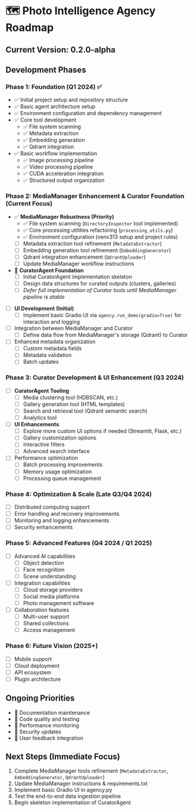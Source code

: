 # 🗺️ Photo Intelligence Agency Roadmap

## Current Version: 0.2.0-alpha

## Development Phases

### Phase 1: Foundation (Q1 2024) ✅
- ✅ Initial project setup and repository structure
- ✅ Basic agent architecture setup
- ✅ Environment configuration and dependency management
- ✅ Core tool development
  - ✅ File system scanning
  - ✅ Metadata extraction
  - ✅ Embedding generation
  - ✅ Qdrant integration
- ✅ Basic workflow implementation
  - ✅ Image processing pipeline
  - ✅ Video processing pipeline
  - ✅ CUDA acceleration integration
  - ✅ Structured output organization

### Phase 2: MediaManager Enhancement & Curator Foundation (Current Focus)
- ✅ **MediaManager Robustness (Priority)**
  - ✅ File system scanning (`DirectoryInspector` tool implemented)
  - ✅ Core processing utilities refactoring (`processing_utils.py`)
  - ✅ Environment configuration (venv313 setup and project rules)
  - [ ] Metadata extraction tool refinement (`MetadataExtractor`)
  - [ ] Embedding generation tool refinement (`EmbeddingGenerator`)
  - [ ] Qdrant integration enhancement (`QdrantUploader`)
  - [ ] Update MediaManager workflow instructions
- 🔄 **CuratorAgent Foundation**
  - [ ] Initial CuratorAgent implementation skeleton
  - [ ] Design data structures for curated outputs (clusters, galleries)
  - [ ] *Defer full implementation of Curator tools until MediaManager pipeline is stable*
- [ ] **UI Development (Initial)**
  - [ ] Implement basic Gradio UI via `agency.run_demo(gradio=True)` for interaction and logging
- [ ] Integration between MediaManager and Curator
  - [ ] Define data flow from MediaManager's storage (Qdrant) to Curator
- [ ] Enhanced metadata organization
  - [ ] Custom metadata fields
  - [ ] Metadata validation
  - [ ] Batch updates

### Phase 3: Curator Development & UI Enhancement (Q3 2024)
- [ ] **CuratorAgent Tooling**
  - [ ] Media clustering tool (HDBSCAN, etc.)
  - [ ] Gallery generation tool (HTML templates)
  - [ ] Search and retrieval tool (Qdrant semantic search)
  - [ ] Analytics tool
- [ ] **UI Enhancements**
  - [ ] Explore more custom UI options if needed (Streamlit, Flask, etc.)
  - [ ] Gallery customization options
  - [ ] Interactive filters
  - [ ] Advanced search interface
- [ ] Performance optimization
  - [ ] Batch processing improvements
  - [ ] Memory usage optimization
  - [ ] Processing queue management

### Phase 4: Optimization & Scale (Late Q3/Q4 2024)
- [ ] Distributed computing support
- [ ] Error handling and recovery improvements
- [ ] Monitoring and logging enhancements
- [ ] Security enhancements

### Phase 5: Advanced Features (Q4 2024 / Q1 2025)
- [ ] Advanced AI capabilities
  - [ ] Object detection
  - [ ] Face recognition
  - [ ] Scene understanding
- [ ] Integration capabilities
  - [ ] Cloud storage providers
  - [ ] Social media platforms
  - [ ] Photo management software
- [ ] Collaboration features
  - [ ] Multi-user support
  - [ ] Shared collections
  - [ ] Access management

### Phase 6: Future Vision (2025+)
- [ ] Mobile support
- [ ] Cloud deployment
- [ ] API ecosystem
- [ ] Plugin architecture

## Ongoing Priorities
- 🔄 Documentation maintenance
- 🔄 Code quality and testing
- 🔄 Performance monitoring
- 🔄 Security updates
- 🔄 User feedback integration

## Next Steps (Immediate Focus)
1. Complete MediaManager tools refinement (`MetadataExtractor`, `EmbeddingGenerator`, `QdrantUploader`)
2. Update MediaManager instructions & requirements.txt
3. Implement basic Gradio UI in agency.py
4. Test the end-to-end data ingestion pipeline
5. Begin skeleton implementation of CuratorAgent